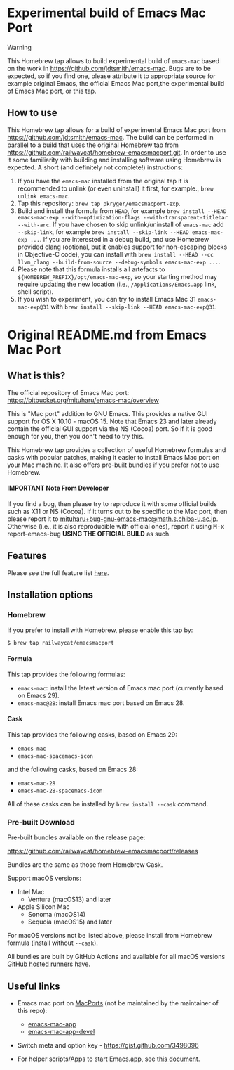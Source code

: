 # Experimental build of Emacs Mac Port

> [!WARNING]
> This Homebrew tap allows to build experimental build of `emacs-mac` based on the work in
> https://github.com/jdtsmith/emacs-mac. Bugs are to be expected, so if you find one, please attribute it to
> appropriate source for example original Emacs, the official Emacs Mac port,the experimental build of Emacs Mac port,
> or this tap.

## How to use

This Homebrew tap allows for a build of experimental Emacs Mac port from https://github.com/jdtsmith/emacs-mac. The build can be performed in parallel to a build that uses the original Homebrew tap from https://github.com/railwaycat/homebrew-emacsmacport.git. In order to use it some familiarity with building and installing software using Homebrew is expected. A short (and definitely not complete!) instructions:

1. If you have the `emacs-mac` installed from the original tap it is recommended to unlink (or even uninstall) it first, for example., `brew unlink emacs-mac`.
2. Tap this repository: `brew tap pkryger/emacsmacport-exp`.
3. Build and install the formula from `HEAD`, for example `brew install --HEAD emacs-mac-exp --with-optimization-flags --with-transparent-titlebar --with-arc`. If you have chosen to skip unlink/uninstall of `emacs-mac` add `--skip-link`, for example `brew install --skip-link --HEAD emacs-mac-exp ...`. If you are interested in a debug build, and use Homebrew provided clang (optional, but it enables support for non-escaping blocks in Objective-C code), you can install with `brew install --HEAD --cc llvm_clang --build-from-source --debug-symbols emacs-mac-exp ...`.
4. Please note that this formula installs all artefacts to `${HOMEBREW_PREFIX}/opt/emacs-mac-exp`, so your starting method may require updating the new location (i.e., `/Applications/Emacs.app` link, shell script).
5. If you wish to experiment, you can try to install Emacs Mac 31 `emacs-mac-exp@31` with `brew install --skip-link --HEAD emacs-mac-exp@31`.

# Original README.md from Emacs Mac Port

## What is this?

The official repository of Emacs Mac port: https://bitbucket.org/mituharu/emacs-mac/overview

This is "Mac port" addition to GNU Emacs. This provides a native GUI
support for OS X 10.10 - macOS 15. Note that Emacs 23 and later
already contain the official GUI support via the NS (Cocoa) port. So
if it is good enough for you, then you don't need to try this.

This Homebrew tap provides a collection of useful Homebrew formulas
and casks with popular patches, making it easier to install Emacs Mac
port on your Mac machine. It also offers pre-built bundles if you
prefer not to use Homebrew.

#### IMPORTANT Note From Developer

If you find a bug, then please try to reproduce it with some
official builds such as X11 or NS (Cocoa).  If it turns out to be
specific to the Mac port, then please report it to
<a href="mailto:mituharu+bug-gnu-emacs-mac@math.s.chiba-u.ac.jp">mituharu+bug-gnu-emacs-mac@math.s.chiba-u.ac.jp</a>.  Otherwise (i.e.,
it is also reproducible with official ones), report it using <kbd>M-x</kbd>
report-emacs-bug **USING THE OFFICIAL BUILD** as such.


## Features
Please see the full feature list <a href="https://bitbucket.org/mituharu/emacs-mac/src/master/README-mac">here</a>.


## Installation options

### Homebrew
If you prefer to install with Homebrew, please enable this tap by:

```
$ brew tap railwaycat/emacsmacport
```

#### Formula
This tap provides the following formulas:

- `emacs-mac`: install the latest version of Emacs mac port (currently based on Emacs 29).
- `emacs-mac@28`: install Emacs mac port based on Emacs 28.

#### Cask
This tap provides the following casks, based on Emacs 29:

- `emacs-mac`
- `emacs-mac-spacemacs-icon`

and the following casks, based on Emacs 28:

- `emacs-mac-28`
- `emacs-mac-28-spacemacs-icon`

All of these casks can be installed by `brew install --cask` command.

### Pre-built Download ###

Pre-built bundles available on the release page:

https://github.com/railwaycat/homebrew-emacsmacport/releases

Bundles are the same as those from Homebrew Cask.

Support macOS versions:

* Intel Mac
  - Ventura (macOS13) and later
* Apple Silicon Mac
  - Sonoma (macOS14)
  - Sequoia (macOS15) and later

For macOS versions not be listed above, please install from Homebrew
formula (install without `--cask`).

All bundles are built by GitHub Actions and available for all macOS
versions [GitHub hosted
runners](https://docs.github.com/en/actions/using-github-hosted-runners/using-github-hosted-runners/about-github-hosted-runners#standard-github-hosted-runners-for-public-repositories)
have.

## Useful links ##

* Emacs mac port on [MacPorts](https://www.macports.org/) (not be maintained by the maintainer of this repo):
  - [emacs-mac-app](https://ports.macports.org/port/emacs-mac-app/)
  - [emacs-mac-app-devel](https://ports.macports.org/port/emacs-mac-app-devel/)

* Switch meta and option key - https://gist.github.com/3498096

* For helper scripts/Apps to start Emacs.app, see [this document](https://github.com/railwaycat/homebrew-emacsmacport/blob/master/docs/emacs-start-helpers.md).

